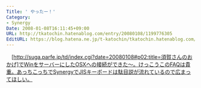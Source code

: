 ```yaml
---
Title: ' やったー！'
Category:
- Synergy
Date: 2008-01-08T16:11:45+09:00
URL: http://tkatochin.hatenablog.com/entry/20080108/1199776305
EditURL: https://blog.hatena.ne.jp/t-katochin/tkatochin.hatenablog.com/atom/entry/6653586347154755087
---
```


　[http://suga.parfe.jp/td/index.cgi?date=20080108#p02:title=須賀さんのおかげ]でWinをサーバーにしたOSXへの接続ができた〜。けっこうこのFAQは貴重。あっちこっちでSynergyでJISキーボードは駄目説が流れているので広まってほしい。
